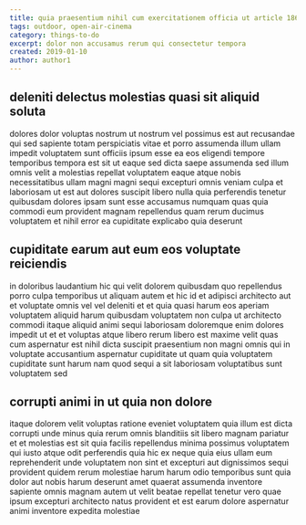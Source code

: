 ```yaml
---
title: quia praesentium nihil cum exercitationem officia ut article 1862
tags: outdoor, open-air-cinema
category: things-to-do
excerpt: dolor non accusamus rerum qui consectetur tempora
created: 2019-01-10
author: author1
---
```


## deleniti delectus molestias quasi sit aliquid soluta

dolores dolor voluptas nostrum ut nostrum vel possimus est aut recusandae qui sed sapiente totam perspiciatis vitae et porro assumenda illum ullam impedit voluptatem sunt officiis ipsum esse ea eos eligendi tempore temporibus tempora est sit ut eaque sed dicta saepe assumenda sed illum omnis velit a molestias repellat voluptatem eaque atque nobis necessitatibus ullam magni magni sequi excepturi omnis veniam culpa et laboriosam ut est aut dolores suscipit libero nulla quia perferendis tenetur quibusdam dolores ipsam sunt esse accusamus numquam quas quia commodi eum provident magnam repellendus quam rerum ducimus voluptatem et nihil error ea cupiditate explicabo quia deserunt

## cupiditate earum aut eum eos voluptate reiciendis

in doloribus laudantium hic qui velit dolorem quibusdam quo repellendus porro culpa temporibus ut aliquam autem et hic id et adipisci architecto aut et voluptate omnis vel vel deleniti et et quia quasi harum eos aperiam voluptatem aliquid harum quibusdam voluptatem non culpa ut architecto commodi itaque aliquid animi sequi laboriosam doloremque enim dolores impedit ut et et voluptas atque libero rerum libero est maxime velit quas cum aspernatur est nihil dicta suscipit praesentium non magni omnis qui in voluptate accusantium aspernatur cupiditate ut quam quia voluptatem cupiditate sunt harum nam quod sequi a sit laboriosam voluptatibus sunt voluptatem sed

## corrupti animi in ut quia non dolore

itaque dolorem velit voluptas ratione eveniet voluptatem quia illum est dicta corrupti unde minus quia rerum omnis blanditiis sit libero magnam pariatur et et molestias est sit quia facilis repellendus minima possimus voluptatem qui iusto atque odit perferendis quia hic ex neque quia eius ullam eum reprehenderit unde voluptatem non sint et excepturi aut dignissimos sequi provident quidem rerum molestiae harum harum odio temporibus sunt quia dolor aut nobis harum deserunt amet quaerat assumenda inventore sapiente omnis magnam autem ut velit beatae repellat tenetur vero quae ipsum excepturi architecto natus provident et est earum dolore aspernatur animi inventore expedita molestiae
